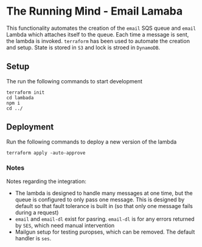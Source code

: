 # The Running Mind - Email Lamaba

This functionality automates the creation of the `email` SQS queue and `email` Lambda which attaches itself to the queue. Each time a message is sent, the lambda is invoked. `terraform` has been used to automate the creation and setup. State is stored in `S3` and lock is stroed in `DynamoDB`.

## Setup

The run the following commands to start development

```
terraform init
cd lambada
npm i
cd ../
```

## Deployment

Run the following commands to deploy a new version of the lambda

```
terraform apply -auto-approve
```

### Notes

Notes regarding the integration:

- The lambda is designed to handle many messages at one time, but the queue is configured to only pass one message. This is designed by default so that fault tolerance is built in (so that only one message fails during a request)
- `email` and `email-dl` exist for pasring. `email-dl` is for any errors returned by `SES`, which need manual intervention
- Mailgun setup for testing puropses, which can be removed. The default handler is `ses`.
